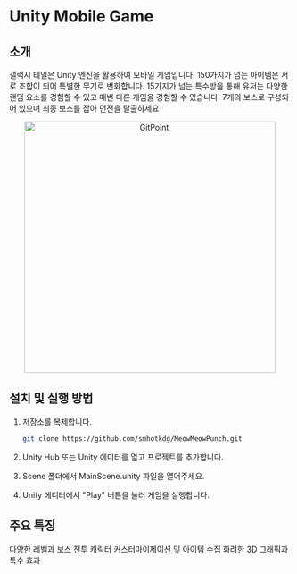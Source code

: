 # Unity Mobile Game

## 소개

갤럭시 테일은 Unity 엔진을 활용하여 모바일 게임입니다. 
150가지가 넘는 아이템은 서로 조합이 되어 특별한 무기로 변화합니다. 15가지가 넘는 특수방을 통해 유저는 다양한 랜덤 요소를 경험할 수 있고 매번 다른 게임을 경험할 수 있습니다. 7개의 보스로 구성되어 있으며 최종 보스를 잡아 던전을 탈출하세요

<p align="center">
  <a href="https://gitpoint.co/">
    <img alt="GitPoint" title="GitPoint" src="https://i.imgur.com/l32IUYj.png" width="450">    
  </a>
</p>

## 설치 및 실행 방법

1. 저장소를 복제합니다.

   ```bash
   git clone https://github.com/smhotkdg/MeowMeowPunch.git
   
1. Unity Hub 또는 Unity 에디터를 열고 프로젝트를 추가합니다.
2. Scene 폴더에서 MainScene.unity 파일을 열어주세요.
3. Unity 에디터에서 "Play" 버튼을 눌러 게임을 실행합니다.  

## 주요 특징   
다양한 레벨과 보스 전투
캐릭터 커스터마이제이션 및 아이템 수집
화려한 3D 그래픽과 특수 효과
